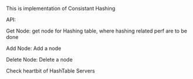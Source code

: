 This is implementation of Consistant Hashing

API:

Get Node: get node for Hashing table, where hashing related perf are to be done

Add Node: Add a node

Delete Node: Delete a node

Check heartbit of HashTable Servers